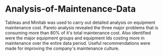 # Analysis-of-Maintenance-Data
Tableau and Minitab was used to carry out detailed analysis on equipment maintenance cost. Pareto analysis revealed the three major problems that is consuming more than 80% of it's total maintenance cost. Also identified were the major equipment groups and equipment Ids costing more in maintenance over the entire data period. Useful recommendations were made for improving the company's maintenance culture.
